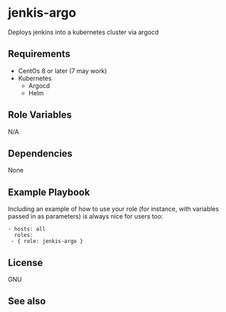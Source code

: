 jenkis-argo 
=========

Deploys jenkins into a kubernetes cluster via argocd

Requirements
------------

- CentOs 8 or later (7 may work)
- Kubernetes
  - Argocd
  - Helm 

Role Variables
--------------

N/A

Dependencies
------------

None

Example Playbook
----------------

Including an example of how to use your role (for instance, with variables passed in as parameters) is always nice for users too:

    - hosts: all
      roles:
     - { role: jenkis-argo }

License
-------

GNU

See also
------------------

